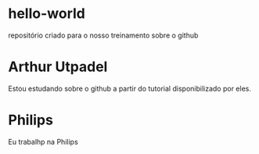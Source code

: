 # hello-world
repositório criado para o nosso treinamento sobre o github
# Arthur Utpadel
Estou estudando sobre o github a partir do tutorial disponibilizado por eles.
# Philips
Eu trabalhp na Philips
